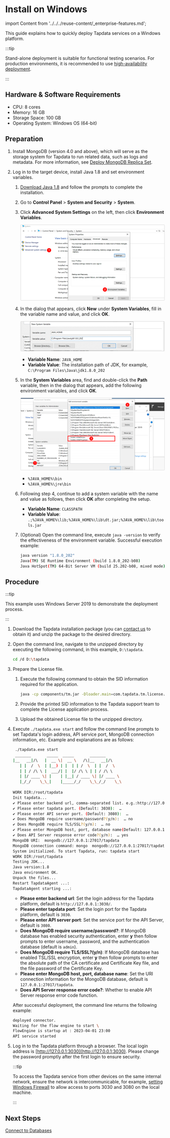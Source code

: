 # Install on Windows

import Content from '../../../reuse-content/_enterprise-features.md';

<Content />

This guide explains how to quickly deploy Tapdata services on a Windows platform.

:::tip

Stand-alone deployment is suitable for functional testing scenarios. For production environments, it is recommended to use [high-availability deployment](../../../production-admin/install-tapdata-ha.md).

:::

## Hardware & Software Requirements

- CPU: 8 cores
- Memory: 16 GB
- Storage Space: 100 GB
- Operating System: Windows OS (64-bit)

## Preparation

1. Install MongoDB (version 4.0 and above), which will serve as the storage system for Tapdata to run related data, such as logs and metadata. For more information, see [Deploy MongoDB Replica Set](../../../production-admin/install-replica-mongodb.md).

2. Log in to the target device, install Java 1.8 and set environment variables.

   1. [Download Java 1.8](https://www.oracle.com/java/technologies/javase/javase8-archive-downloads.html) and follow the prompts to complete the installation.

   2. Go to **Control Panel** > **System and Security** > **System**.

   3. Click **Advanced System Settings** on the left, then click **Environment Variables**.

      ![Select Environment Variables](../../../images/select_system_env.png)

   4. In the dialog that appears, click **New** under **System Variables**, fill in the variable name and value, and click **OK**.

      ![Add Variable](../../../images/add_system_env.png)

      - **Variable Name**: `JAVA_HOME`
      - **Variable Value**: The installation path of JDK, for example, `C:\Program Files\Java\jdk1.8.0_202`

   5. In the **System Variables** area, find and double-click the **Path** variable, then in the dialog that appears, add the following environment variables, and click **OK**.

      ![Edit Variable](../../../images/edit_system_env.png)

      - `%JAVA_HOME%\bin`
      - `%JAVA_HOME%\jre\bin`

   6. Following step 4, continue to add a system variable with the name and value as follows, then click **OK** after completing the setup.

      - **Variable Name**: `CLASSPATH`
      - **Variable Value**: `.;%JAVA_HOME%\lib;%JAVA_HOME%\lib\dt.jar;%JAVA_HOME%\lib\tools.jar`

   7. (Optional) Open the command line, execute `java -version` to verify the effectiveness of the environment variable. Successful execution example:

      ```bash
      java version "1.8.0_202"
      Java(TM) SE Runtime Environment (build 1.8.0_202-b08)
      Java HotSpot(TM) 64-Bit Server VM (build 25.202-b08, mixed mode)
      ```



## Procedure

:::tip

This example uses Windows Server 2019 to demonstrate the deployment process.

:::

1. Download the Tapdata installation package (you can [contact us](mailto:team@tapdata.io) to obtain it) and unzip the package to the desired directory.

2. Open the command line, navigate to the unzipped directory by executing the following command, in this example, `D:\tapdata`.

   ```bash
   cd /d D:\tapdata
   ```

3. Prepare the License file.

   1. Execute the following command to obtain the SID information required for the application.

      ```bash
      java -cp components/tm.jar -Dloader.main=com.tapdata.tm.license.util.SidGenerator org.springframework.boot.loader.PropertiesLauncher
      ```

   2. Provide the printed SID information to the Tapdata support team to complete the License application process.

   3. Upload the obtained License file to the unzipped directory.

2. Execute `./tapdata.exe start` and follow the command line prompts to set Tapdata's login address, API service port, MongoDB connection information, etc. Example and explanations are as follows:

   ```bash
    ./tapdata.exe start
    _______       _____  _____       _______
   |__   __|/\   |  __ \|  __ \   /\|__   __|/\    
      | |  /  \  | |__) | |  | | /  \  | |  /  \   
      | | / /\ \ |  ___/| |  |/ /\ \ | | / /\ \  
      | |/ ____ \| |    | |__| / ____ \| |/ ____ \ 
      |_/_/    \_\_|    |_____/_/    \_\_/_/    \_\
   
   WORK DIR:/root/tapdata
   Init tapdata...
   ✔ Please enter backend url, comma-separated list. e.g.:http://127.0.0.1:3030/ (Default: http://127.0.0.1:3030/):  …
   ✔ Please enter tapdata port. (Default: 3030):  …
   ✔ Please enter API server port. (Default: 3080):  …
   ✔ Does MongoDB require username/password?(y/n):  … no
   ✔ Does MongoDB require TLS/SSL?(y/n):  … no
   ✔ Please enter MongoDB host, port, database name(Default: 127.0.0.1:27017/tapdata):  …
   ✔ Does API Server response error code?(y/n):  … yes
   MongoDB URI:  mongodb://127.0.0.1:27017/tapdata
   MongoDB connection command: mongo  mongodb://127.0.0.1:27017/tapdata
   System initialized. To start Tapdata, run: tapdata start
   WORK DIR:/root/tapdata
   Testing JDK...
   Java version:1.8
   Java environment OK.
   Unpack the files...
   Restart TapdataAgent ...:
   TapdataAgent starting ...:
   ```

   * **Please enter backend url**: Set the login address for the Tapdata platform, default is `http://127.0.0.1:3030/`.
   * **Please enter tapdata port**: Set the login port for the Tapdata platform, default is `3030`.
   * **Please enter API server port**: Set the service port for the API Server, default is `3080`.
   * **Does MongoDB require username/password?**: If MongoDB database has enabled security authentication, enter **y** then follow prompts to enter username, password, and the authentication database (default is `admin`).
   * **Does MongoDB require TLS/SSL?(y/n)**: If MongoDB database has enabled TSL/SSL encryption, enter **y** then follow prompts to enter the absolute path of the CA certificate and Certificate Key file, and the file password of the Certificate Key.
   * **Please enter MongoDB host, port, database name**: Set the URI connection information for the MongoDB database, default is `127.0.0.1:27017/tapdata`.
   * **Does API Server response error code?**: Whether to enable API Server response error code function.

   After successful deployment, the command line returns the following example:

   ```bash
   deployed connector.
   Waiting for the flow engine to start \
   FlowEngine is startup at : 2023-04-01 23:00
   API service started
   ```

3. Log in to the Tapdata platform through a browser. The local login address is [http://127.0.0.1:3030](http://127.0.0.1:3030). Please change the password promptly after the first login to ensure security.

   :::tip

   To access the Tapdata service from other devices on the same internal network, ensure the network is intercommunicable, for example, [setting Windows Firewall](https://learn.microsoft.com/en-us/windows/security/threat-protection/windows-firewall/configure-the-windows-firewall-to-allow-sql-server-access) to allow access to ports 3030 and 3080 on the local machine.

   :::



## Next Steps

[Connect to Databases](../../connect-database.md)